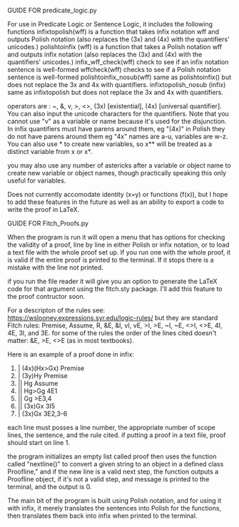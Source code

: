 GUIDE FOR
predicate_logic.py 

For use in Predicate Logic or Sentence Logic, it includes the following functions
infixtopolish(wff) is a function that takes infix notation wff and outputs Polish notation (also replaces the (3x) and (4x) with the quantifiers' unicodes.)
polishtoinfix (wff) is a function that takes a Polish notation wff and outputs infix notation (also replaces the (3x) and (4x) with the quantifiers' unicodes.)
infix_wff_check(wff) check to see if an infix notation sentence is well-formed
wffcheck(wff) checks to see if a Polish notation sentence is well-formed 
polishtoinfix_nosub(wff) same as polishtoinfix() but does not replace the 3x and 4x with quantifiers.
infixtopolish_nosub (infix) same as infixtopolish but does not replace the 3x and 4x with quantifiers.

operators are : ~, &, v, >, <>, (3x) [existential], (4x) [universal quantifier]. You can also input the unicode characters for the quantifiers. Note that you cannot use "v" as a variable or name because it's used for the disjunction. In infix quantifiers must have parens around them, eg "(4x)" in Polish they do not have parens around them eg "4x"
names are a-u, variables are w-z. You can also use * to create new variables, so x** will be treated as a distinct variable from x or x*.

you may also use any number of astericks after a variable or object name to create new variable or object names, though practically speaking this only useful for variables.

Does not currently accomodate identity (x=y) or functions (f(x)), but I hope to add these features in the future as well as an ability to export a code to write the proof in LaTeX.

GUIDE FOR
Fitch_Proofs.py

When the program is run it will open a menu that has options for checking the validity of a proof, line by line in either Polish or infix notation, or to load a text file with the whole proof set up.
If you run one with the whole proof, it is valid if the entire proof is printed to the terminal. If it stops there is a mistake with the line not printed.

if you run the file reader it will give you an option to generate the LaTeX code for that argument using the fitch.sty package. I'll add this feature to the proof contructor soon.

For a descripton of the rules see: https://wslooney.expressions.syr.edu/logic-rules/
but they are standard Fitch rules:
Premise, Assume, R, &E, &I, vI, vE, >I, >E, ~I, ~E, <>I, <>E, 4I, 4E, 3I, and 3E.
for some of the rules the order of the lines cited doesn't matter: &E, >E, <>E (as in most textbooks).

Here is an example of a proof done in infix:

1. | (4x)(Hx>Gx) Premise
2. | (3y)Hy Premise
3. || Hg Assume
4. || Hg>Gg  4E1
5. || Gg   >E3,4
6. || (3x)Gx 3I5
7. | (3x)Gx 3E2,3-6

each line must posses a line number, the appropriate number of scope lines, the sentence, and the rule cited.
if putting a proof in a text file, proof should start on line 1.

the program initializes an empty list called proof then uses the function called "nextline()" to convert a given string to an object in a defined class Proofline,"
and if the new line is a valid next step, the function outputs a Proofline object, if it's not a valid step, and message is printed to the terminal, and the output is 0.

The main bit of the program is built using Polish notation, and for using it with infix, it merely translates the sentences into Polish for the functions,
then translates them back into infix when printed to the terminal.
